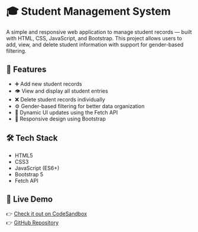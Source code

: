 # 🎓 Student Management System

A simple and responsive web application to manage student records — built with HTML, CSS, JavaScript, and Bootstrap. This project allows users to add, view, and delete student information with support for gender-based filtering.

## 🚀 Features

- ➕ Add new student records
- 👁️ View and display all student entries
- ❌ Delete student records individually
- ⚙️ Gender-based filtering for better data organization
- 🔄 Dynamic UI updates using the Fetch API
- 📱 Responsive design using Bootstrap

## 🛠️ Tech Stack

- HTML5
- CSS3
- JavaScript (ES6+)
- Bootstrap 5
- Fetch API

## 🔗 Live Demo

👉 [Check it out on CodeSandbox](https://7vz24x.csb.app/index.html)  
👉 [GitHub Repository](https://github.com/pankaj2772001/Student-Management-System)


